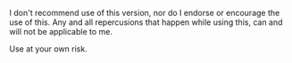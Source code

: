 I don't recommend use of this version, nor do I endorse or encourage the use of this.
Any and all repercusions that happen while using this, can and will not be applicable to me.

Use at your own risk.